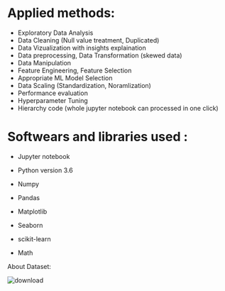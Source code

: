 
# Applied methods:
- Exploratory Data Analysis
- Data Cleaning (Null value treatment, Duplicated)
- Data Vizualization with insights explaination
- Data preprocessing, Data Transformation (skewed data)
- Data Manipulation
- Feature Engineering, Feature Selection
- Appropriate ML Model Selection
- Data Scaling (Standardization, Noramlization)
- Performance evaluation
- Hyperparameter Tuning
- Hierarchy code (whole jupyter notebook can processed in one click)


# Softwears and libraries used :
- Jupyter notebook
- Python version 3.6

- Numpy
- Pandas
- Matplotlib
- Seaborn
- scikit-learn
- Math

About Dataset:

![download](https://github.com/MrMRaut/1151-drug-stores-sales-Data-Regression-/assets/121652990/bad7009d-9631-4c32-a5f3-fde70495f147)
